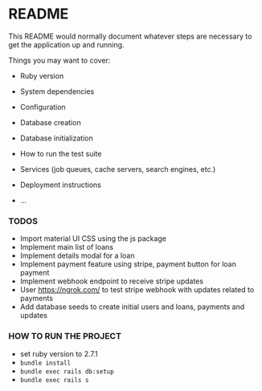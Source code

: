 # README

This README would normally document whatever steps are necessary to get the
application up and running.

Things you may want to cover:

* Ruby version

* System dependencies

* Configuration

* Database creation

* Database initialization

* How to run the test suite

* Services (job queues, cache servers, search engines, etc.)

* Deployment instructions

* ...

### TODOS

- Import material UI CSS using the js package
- Implement main list of loans
- Implement details modal for a loan
- Implement payment feature using stripe, payment button for loan payment
- Implement webhook endpoint to receive stripe updates
- User https://ngrok.com/ to test stripe webhook with updates related to payments
- Add database seeds to create initial users and loans, payments and updates

### HOW TO RUN THE PROJECT
- set ruby version to 2.7.1
- `bundle install`
- `bundle exec rails db:setup`
- `bundle exec rails s`